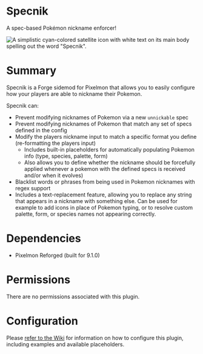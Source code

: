 # Specnik
A spec-based Pokémon nickname enforcer!

![A simplistic cyan-colored satellite icon with white text on its main body spelling out the word "Specnik".](https://i.imgur.com/AO3Lmwg.png)

# Summary
Specnik is a Forge sidemod for Pixelmon that allows you to easily configure how your players are able to nickname their Pokemon.

Specnik can:
- Prevent modifying nicknames of Pokemon via a new `unnickable` spec
- Prevent modifying nicknames of Pokemon that match any set of specs defined in the config
- Modify the players nickname input to match a specific format you define (re-formatting the players input)
    - Includes built-in placeholders for automatically populating Pokemon info (type, species, palette, form)
    - Also allows you to define whether the nickname should be forcefully applied whenever a pokemon with the defined specs is received and/or when it evolves)
- Blacklist words or phrases from being used in Pokemon nicknames with regex support
- Includes a text-replacement feature, allowing you to replace any string that appears in a nickname with something else. Can be used for example to add icons in place of Pokemon typing, or to resolve custom palette, form, or species names not appearing correctly.


# Dependencies
- Pixelmon Reforged (built for 9.1.0)

# Permissions
There are no permissions associated with this plugin.

# Configuration
Please [refer to the Wiki](https://github.com/Mike5357/Specnik/wiki) for information on how to configure this plugin, including examples and available placeholders.
